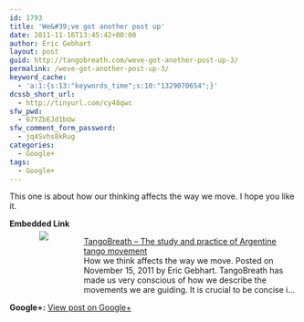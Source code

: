 ```yaml
---
id: 1793
title: 'We&#39;ve got another post up'
date: 2011-11-16T13:45:42+00:00
author: Eric Gebhart
layout: post
guid: http://tangobreath.com/weve-got-another-post-up-3/
permalink: /weve-got-another-post-up-3/
keyword_cache:
  - 'a:1:{s:13:"keywords_time";s:10:"1329070654";}'
dcssb_short_url:
  - http://tinyurl.com/cy48qwc
sfw_pwd:
  - 67YZbEJd1bUw
sfw_comment_form_password:
  - jq4Svhs8kRug
categories:
  - Google+
tags:
  - Google+
---
```

This one is about how our thinking affects the way we move. I hope you like it.

<p style='clear:both;'>
  <p style='margin-bottom:5px;'>
    <strong>Embedded Link</strong>
  </p>
  
  <div style='height:120px;width:120px;overflow:hidden;float:left;margin-top:0px;padding-top:0px;margin-right:10px;vertical-align:top;text-align:center;clear:both;'>
    <img style='max-width:none;' src='http://images0-focus-opensocial.googleusercontent.com/gadgets/proxy?container=focus&#038;gadget=a&#038;resize_h=100&#038;url=http%3A%2F%2Ftangobreath.com%2Fwp-content%2Fthemes%2Ftwentyeleven%2Fimages%2FTangoBreath_white.jpg' border='0' />
  </div>
  
  <p>
    <a href='http://tangobreath.com'>TangoBreath &#8211; The study and practice of Argentine tango movement</a><br /> How we think affects the way we move. Posted on November 15, 2011 by Eric Gebhart. TangoBreath has made us very conscious of how we describe the movements we are guiding. It is crucial to be concise i&#8230;
  </p>
  
  <p style='clear:both;'>
    <strong>Google+:</strong> <a href='https://plus.google.com/113145648275577627533/posts/P7fNjsKfTFG' target='_new'>View post on Google+</a>
  </p>